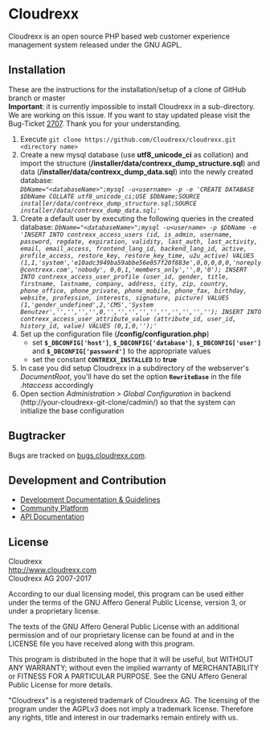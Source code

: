 # Cloudrexx #
Cloudrexx is an open source PHP based web customer experience management system released under the GNU AGPL.

## Installation ##
These are the instructions for the installation/setup of a clone of GitHub branch or master  
**Important**: it is currently impossible to install Cloudrexx in a sub-directory. We are working on this issue. If you want to stay updated please visit the Bug-Ticket [2707](http://bugs.cloudrexx.com/cloudrexx/ticket/2707). Thank you for your understanding.   

1. 
   Execute `git clone https://github.com/Cloudrexx/cloudrexx.git <directory name>`  
2. 
   Create a new mysql database (use **utf8_unicode_ci** as collation) and import the structure (**/installer/data/contrexx_dump_structure.sql**) and data (**/installer/data/contrexx_dump_data.sql**) into the newly created database:  
*`DbName="<databaseName>";mysql -u<username> -p -e 'CREATE DATABASE $DbName COLLATE utf8_unicode_ci;USE $DbName;SOURCE installer/data/contrexx_dump_structure.sql;SOURCE installer/data/contrexx_dump_data.sql;'`*  
3. 
   Create a default user by executing the following queries in the created database:
*`DbName="<databaseName>";mysql -u<username> -p $DbName -e 'INSERT INTO contrexx_access_users (id, is_admin, username, password, regdate, expiration, validity, last_auth, last_activity, email, email_access, frontend_lang_id, backend_lang_id, active, profile_access, restore_key, restore_key_time, u2u_active) VALUES (1,1,'system','e10adc3949ba59abbe56e057f20f883e',0,0,0,0,0,'noreply@contrexx.com','nobody', 0,0,1,'members_only','',0,'0');
INSERT INTO contrexx_access_user_profile (user_id, gender, title, firstname, lastname, company, address, city, zip, country, phone_office, phone_private, phone_mobile, phone_fax, birthday, website, profession, interests, signature, picture) VALUES (1,'gender_undefined',2,'CMS','System Benutzer','','','','',0,'','','','','','','','','','');
INSERT INTO contrexx_access_user_attribute_value (attribute_id, user_id, history_id, value) VALUES (0,1,0,'');'`*  
4. 
   Set up the configuration file (**/config/configuration.php**)  
    - set **`$_DBCONFIG['host']`**, **`$_DBCONFIG['database']`**, **`$_DBCONFIG['user']`** and **`$_DBCONFIG['password']`** to the appropriate values
    - set the constant **`CONTREXX_INSTALLED`** to **true**
5. 
   In case you did setup Cloudrexx in a subdirectory of the webserver's *DocumentRoot*, you'll have do set the option **`RewriteBase`** in the file *.htaccess* accordingly  
6. 
   Open section *Administration > Global Configuration* in backend (http://your-cloudrexx-git-clone/cadmin/) so that the system can initialize the base configuration  

## Bugtracker ##
Bugs are tracked on [bugs.cloudrexx.com](http://bugs.cloudrexx.com).  

## Development and Contribution ##
* [Development Documentation & Guidelines](http://wiki.contrexx.com/en/index.php?title=Portal:Development)
* [Community Platform](https://www.cloudrexx.com/community)
* [API Documentation](http://api.cloudrexx.com)

## License ##
Cloudrexx  
http://www.cloudrexx.com  
Cloudrexx AG 2007-2017  
 
According to our dual licensing model, this program can be used either under the terms of the GNU Affero General Public License, version 3, or under a proprietary license.  

The texts of the GNU Affero General Public License with an additional permission and of our proprietary license can be found at and in the LICENSE file you have received along with this program.  

This program is distributed in the hope that it will be useful, but WITHOUT ANY WARRANTY; without even the implied warranty of MERCHANTABILITY or FITNESS FOR A PARTICULAR PURPOSE. See the GNU Affero General Public License for more details.  

"Cloudrexx" is a registered trademark of Cloudrexx AG. The licensing of the program under the AGPLv3 does not imply a trademark license. Therefore any rights, title and interest in our trademarks remain entirely with us.  

